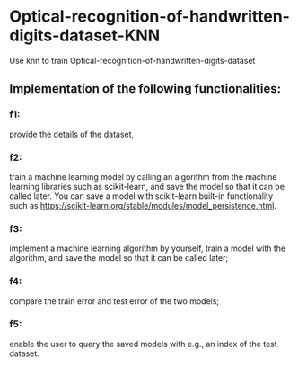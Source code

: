 # Optical-recognition-of-handwritten-digits-dataset-KNN
Use knn to train Optical-recognition-of-handwritten-digits-dataset

## Implementation of the following functionalities:
### f1: 
provide the details of the dataset,
### f2:
train a machine learning model by calling an algorithm from the machine learning libraries such as scikit-learn, and save the model so that it can be called later. You can save a model with scikit-learn built-in functionality such as https://scikit-learn.org/stable/modules/model_persistence.html.
### f3: 
implement a machine learning algorithm by yourself, train a model with the algorithm, and save the model so that it can be called later;
### f4: 
compare the train error and test error of the two models;
### f5: 
enable the user to query the saved models with e.g., an index of the test dataset.
